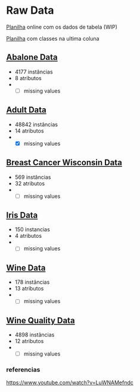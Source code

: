 # Raw Data

[Planilha](https://docs.google.com/spreadsheets/d/1wZaiO_AeL9jSK8vC1ECI-aGfr7l-37uKzIdM__cwAlI/edit?usp=sharing) online com os dados de tabela (WIP)

[Planilha](https://docs.google.com/spreadsheets/d/1XR6Q2qqj0N5QnEDC14EbmtIgl2uuRkOUZCImlFfsGIQ/edit?usp=sharing) com classes na ultima coluna

## [Abalone Data](http://archive.ics.uci.edu/ml/datasets/Abalone)
 - 4177 instâncias
 - 8 atributos
 - - [ ] missing values
 
## [Adult Data](http://archive.ics.uci.edu/ml/datasets/Adult)
 - 48842 instâncias
 - 14 atributos
 - - [x] missing values

## [Breast Cancer Wisconsin Data](http://archive.ics.uci.edu/ml/datasets/Breast+Cancer+Wisconsin+%28Diagnostic%29)
 - 569 instâncias
 - 32 atributos
 - - [ ] missing values

## [Iris Data](http://archive.ics.uci.edu/ml/datasets/Iris)
 - 150 instancias
 - 4 atributos
 - - [ ] missing values
  
## [Wine Data](http://archive.ics.uci.edu/ml/datasets/Wine)
 - 178 instâncias
 - 13 atributos
 - - [ ] missing values
 
## [Wine Quality Data](http://archive.ics.uci.edu/ml/datasets/Wine+Quality)
 - 4898 instâncias
 - 12 atributos
 - - [ ] missing values
  
### referencias
https://www.youtube.com/watch?v=LuWNAMefndc
